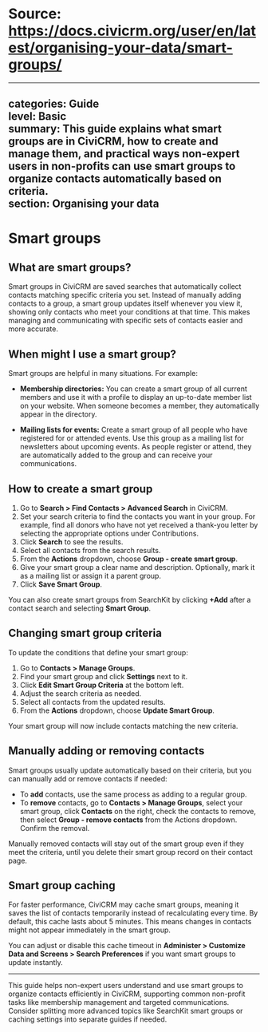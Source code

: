 # Source: https://docs.civicrm.org/user/en/latest/organising-your-data/smart-groups/

---
categories: Guide  
level: Basic  
summary: This guide explains what smart groups are in CiviCRM, how to create and manage them, and practical ways non-expert users in non-profits can use smart groups to organize contacts automatically based on criteria.  
section: Organising your data  
---

# Smart groups

## What are smart groups?

Smart groups in CiviCRM are saved searches that automatically collect contacts matching specific criteria you set. Instead of manually adding contacts to a group, a smart group updates itself whenever you view it, showing only contacts who meet your conditions at that time. This makes managing and communicating with specific sets of contacts easier and more accurate.

## When might I use a smart group?

Smart groups are helpful in many situations. For example:

- **Membership directories:** You can create a smart group of all current members and use it with a profile to display an up-to-date member list on your website. When someone becomes a member, they automatically appear in the directory.

- **Mailing lists for events:** Create a smart group of all people who have registered for or attended events. Use this group as a mailing list for newsletters about upcoming events. As people register or attend, they are automatically added to the group and can receive your communications.

## How to create a smart group

1. Go to **Search > Find Contacts > Advanced Search** in CiviCRM.  
2. Set your search criteria to find the contacts you want in your group. For example, find all donors who have not yet received a thank-you letter by selecting the appropriate options under Contributions.  
3. Click **Search** to see the results.  
4. Select all contacts from the search results.  
5. From the **Actions** dropdown, choose **Group - create smart group**.  
6. Give your smart group a clear name and description. Optionally, mark it as a mailing list or assign it a parent group.  
7. Click **Save Smart Group**.

You can also create smart groups from SearchKit by clicking **+Add** after a contact search and selecting **Smart Group**.

## Changing smart group criteria

To update the conditions that define your smart group:

1. Go to **Contacts > Manage Groups**.  
2. Find your smart group and click **Settings** next to it.  
3. Click **Edit Smart Group Criteria** at the bottom left.  
4. Adjust the search criteria as needed.  
5. Select all contacts from the updated results.  
6. From the **Actions** dropdown, choose **Update Smart Group**.

Your smart group will now include contacts matching the new criteria.

## Manually adding or removing contacts

Smart groups usually update automatically based on their criteria, but you can manually add or remove contacts if needed:

- To **add** contacts, use the same process as adding to a regular group.  
- To **remove** contacts, go to **Contacts > Manage Groups**, select your smart group, click **Contacts** on the right, check the contacts to remove, then select **Group - remove contacts** from the Actions dropdown. Confirm the removal.

Manually removed contacts will stay out of the smart group even if they meet the criteria, until you delete their smart group record on their contact page.

## Smart group caching

For faster performance, CiviCRM may cache smart groups, meaning it saves the list of contacts temporarily instead of recalculating every time. By default, this cache lasts about 5 minutes. This means changes in contacts might not appear immediately in the smart group.

You can adjust or disable this cache timeout in **Administer > Customize Data and Screens > Search Preferences** if you want smart groups to update instantly.

---

This guide helps non-expert users understand and use smart groups to organize contacts efficiently in CiviCRM, supporting common non-profit tasks like membership management and targeted communications. Consider splitting more advanced topics like SearchKit smart groups or caching settings into separate guides if needed.